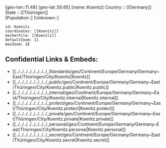 ﻿---
location: [50.65,11.48] 
mapzoom: [7,12] 
mapmarker: city 
type: City
tags:
- geo/City


SpocWebEntityId: 31757
isDeleted: false
confidential: public

---
[geo-lon::11.48] 
[geo-lat::50.65] 
[name::Koenitz] 
Country :: [[Germany]]  
State :: [[Thüringen]]  
[Population::] 
[Unknown::] 


```leaflet
id: Koenitz
coordinates: [[Koenitz]] 
markerFile: [[Koenitz]] 
defaultZoom: 11 
maxZoom: 18
```


## Confidential Links & Embeds: 
- [[../../../../../../../../_Standards/geo/Continent/Europe/Germany/Germany~East/Thüringen/City/Koenitz|Koenitz]] 
- [[../../../../../../../../_public/geo/Continent/Europe/Germany/Germany~East/Thüringen/City/Koenitz.public|Koenitz.public]] 
- [[../../../../../../../../_internal/geo/Continent/Europe/Germany/Germany~East/Thüringen/City/Koenitz.internal|Koenitz.internal]] 
- [[../../../../../../../../_protect/geo/Continent/Europe/Germany/Germany~East/Thüringen/City/Koenitz.protect|Koenitz.protect]] 
- [[../../../../../../../../_private/geo/Continent/Europe/Germany/Germany~East/Thüringen/City/Koenitz.private|Koenitz.private]] 
- [[../../../../../../../../_personal/geo/Continent/Europe/Germany/Germany~East/Thüringen/City/Koenitz.personal|Koenitz.personal]] 
- [[../../../../../../../../_secret/geo/Continent/Europe/Germany/Germany~East/Thüringen/City/Koenitz.secret|Koenitz.secret]] 
